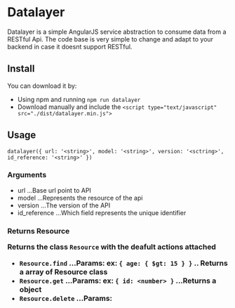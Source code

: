 # Datalayer
Datalayer is a simple AngularJS service abstraction to consume data from a
RESTful Api.
The code base is very simple to change and adapt to your backend in case it doesnt support RESTful.

## Install
You can download it by:
* Using npm and running `npm run datalayer`
* Download manually and include the `<script type="text/javascript" src="./dist/datalayer.min.js">`

## Usage
`datalayer({ url: '<string>', model: '<string>', version: '<sctring>', id_reference: '<string>' })`

### Arguments
* url
...Base url point to API
* model
...Represents the resource of the api
* version
...The version of the API
* id_reference
...Which field represents the unique identifier

### Returns <object> Resource
Returns the class `Resource` with the deafult actions attached
* `Resource.find`
...Params: <object> ex: `{ age: { $gt: 15 } }`
.. Returns a array of Resource class
* `Resource.get`
...Params: <object> ex: `{ id: <number> }`
...Returns a object
* `Resource.delete`
...Params: <object> ex: `{ id: <number> }`
...Returns true/false

## Starter guide
```javascript
var Task = datalayer({ model: 'task'});
var User = datalayer({ model: 'user' });

var cleaning = new Task();
var alex = new User();
var john = new User();

john.name = 'John something';
john.email = 'john@dummy.com'
john.age = '27';

john.$save();

```

## Code examples

## Using events

## Modify
If your backend don't support RESTful you can easily alter the ajax call to
better fit your use cases.

```javascript
function datalayer($rootScope, $http, $q) {

  Resource.find = function(filter) {
    var defer = $q.defer();

    /**
     * Add your $http call here
     * return a promise
     */

    return defer.promise;
  };

  Resource.get = function () {
    var defer = $q.defer();

    /**
     * Add your $http call here
     * return a promise
     */

    return defer.promise;
  };

  ...
}
```
